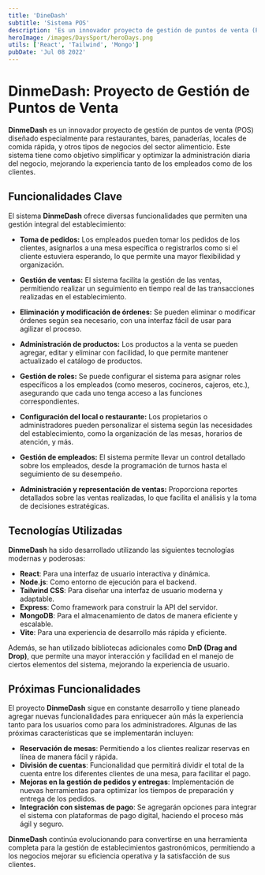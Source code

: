 ```yaml
---
title: 'DineDash'
subtitle: 'Sistema POS'
description: 'Es un innovador proyecto de gestión de puntos de venta (POS) diseñado especialmente para restaurantes, bares, panaderías, locales de comida rápida, y otros tipos de negocios del sector alimenticio.'
heroImage: /images/DaysSport/heroDays.png
utils: ['React', 'Tailwind', 'Mongo']
pubDate: 'Jul 08 2022'
---
```


# DinmeDash: Proyecto de Gestión de Puntos de Venta

**DinmeDash** es un innovador proyecto de gestión de puntos de venta (POS) diseñado especialmente para restaurantes, bares, panaderías, locales de comida rápida, y otros tipos de negocios del sector alimenticio. Este sistema tiene como objetivo simplificar y optimizar la administración diaria del negocio, mejorando la experiencia tanto de los empleados como de los clientes.

## Funcionalidades Clave

El sistema **DinmeDash** ofrece diversas funcionalidades que permiten una gestión integral del establecimiento:

- **Toma de pedidos:** Los empleados pueden tomar los pedidos de los clientes, asignarlos a una mesa específica o registrarlos como si el cliente estuviera esperando, lo que permite una mayor flexibilidad y organización.
  
- **Gestión de ventas:** El sistema facilita la gestión de las ventas, permitiendo realizar un seguimiento en tiempo real de las transacciones realizadas en el establecimiento.

- **Eliminación y modificación de órdenes:** Se pueden eliminar o modificar órdenes según sea necesario, con una interfaz fácil de usar para agilizar el proceso.

- **Administración de productos:** Los productos a la venta se pueden agregar, editar y eliminar con facilidad, lo que permite mantener actualizado el catálogo de productos.

- **Gestión de roles:** Se puede configurar el sistema para asignar roles específicos a los empleados (como meseros, cocineros, cajeros, etc.), asegurando que cada uno tenga acceso a las funciones correspondientes.

- **Configuración del local o restaurante:** Los propietarios o administradores pueden personalizar el sistema según las necesidades del establecimiento, como la organización de las mesas, horarios de atención, y más.

- **Gestión de empleados:** El sistema permite llevar un control detallado sobre los empleados, desde la programación de turnos hasta el seguimiento de su desempeño.

- **Administración y representación de ventas:** Proporciona reportes detallados sobre las ventas realizadas, lo que facilita el análisis y la toma de decisiones estratégicas.

## Tecnologías Utilizadas

**DinmeDash** ha sido desarrollado utilizando las siguientes tecnologías modernas y poderosas:

- **React**: Para una interfaz de usuario interactiva y dinámica.
- **Node.js**: Como entorno de ejecución para el backend.
- **Tailwind CSS**: Para diseñar una interfaz de usuario moderna y adaptable.
- **Express**: Como framework para construir la API del servidor.
- **MongoDB**: Para el almacenamiento de datos de manera eficiente y escalable.
- **Vite**: Para una experiencia de desarrollo más rápida y eficiente.
  
Además, se han utilizado bibliotecas adicionales como **DnD (Drag and Drop)**, que permite una mayor interacción y facilidad en el manejo de ciertos elementos del sistema, mejorando la experiencia de usuario.

## Próximas Funcionalidades

El proyecto **DinmeDash** sigue en constante desarrollo y tiene planeado agregar nuevas funcionalidades para enriquecer aún más la experiencia tanto para los usuarios como para los administradores. Algunas de las próximas características que se implementarán incluyen:

- **Reservación de mesas**: Permitiendo a los clientes realizar reservas en línea de manera fácil y rápida.
- **División de cuentas**: Funcionalidad que permitirá dividir el total de la cuenta entre los diferentes clientes de una mesa, para facilitar el pago.
- **Mejoras en la gestión de pedidos y entregas**: Implementación de nuevas herramientas para optimizar los tiempos de preparación y entrega de los pedidos.
- **Integración con sistemas de pago**: Se agregarán opciones para integrar el sistema con plataformas de pago digital, haciendo el proceso más ágil y seguro.

**DinmeDash** continúa evolucionando para convertirse en una herramienta completa para la gestión de establecimientos gastronómicos, permitiendo a los negocios mejorar su eficiencia operativa y la satisfacción de sus clientes.

